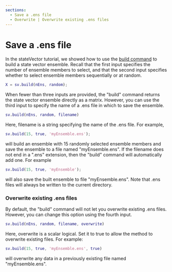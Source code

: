 ```yaml
---
sections:
  - Save a .ens file
  - Overwrite | Overwrite existing .ens files
---
```

# Save a .ens file

In the stateVector tutorial, we showed how to use the [build command](../stateVector/build) to build a state vector ensemble. Recall that the first input specifies the number of ensemble members to select, and that the second input specifies whether to select ensemble members sequentially or at random.
```matlab
X = sv.build(nEns, random);
```

When fewer than three inputs are provided, the "build" command returns the state vector ensemble directly as a matrix. However, you can use the third input to specify the name of a .ens file in which to save the ensemble.
```matlab
sv.build(nEns, random, filename)
```
Here, filename is a string specifying the name of the .ens file. For example,
```matlab
sv.build(15, true, 'myEnsemble.ens');
```
will build an ensemble with 15 randomly selected ensemble members and save the ensemble to a file named "myEnsemble.ens". If the filename does not end in a ".ens" extension, then the "build" command will automatically add one. For example
```matlab
sv.build(15, true, 'myEnsemble');
```
will also save the built ensemble to file "myEnsemble.ens". Note that .ens files will always be written to the current directory.

### Overwrite existing .ens files

By default, the "build" command will not let you overwrite existing .ens files. However, you can change this option using the fourth input.
```matlab
sv.build(nEns, random, filename, overwrite)
```
Here, overwrite is a scalar logical. Set it to true to allow the method to overwrite existing files. For example:
```matlab
sv.build(15, true, 'myEnsemble.ens', true)
```
will overwrite any data in a previously existing file named "myEnsemble.ens".
